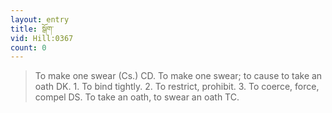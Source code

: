 ```yaml
---
layout: entry
title: སྒོག་
vid: Hill:0367
count: 0
---
```

> To make one swear (Cs\.) CD\. To make one swear; to cause to take an oath DK\. 1\. To bind tightly\. 2\. To restrict, prohibit\. 3\. To coerce, force, compel DS\. To take an oath, to swear an oath TC\.


